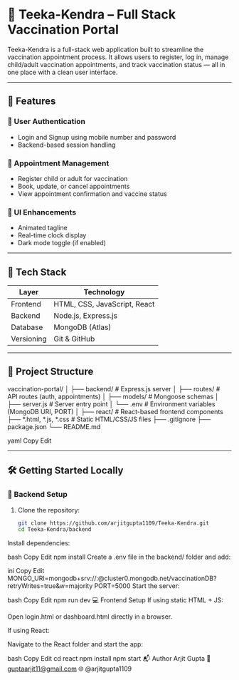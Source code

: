 # 💉 Teeka-Kendra – Full Stack Vaccination Portal

Teeka-Kendra is a full-stack web application built to streamline the vaccination appointment process. It allows users to register, log in, manage child/adult vaccination appointments, and track vaccination status — all in one place with a clean user interface.

---

## 🚀 Features

### 👤 User Authentication
- Login and Signup using mobile number and password
- Backend-based session handling

### 📅 Appointment Management
- Register child or adult for vaccination
- Book, update, or cancel appointments
- View appointment confirmation and vaccine status

### 🌙 UI Enhancements
- Animated tagline
- Real-time clock display
- Dark mode toggle (if enabled)

---

## 🧰 Tech Stack

| Layer      | Technology                    |
|------------|-------------------------------|
| Frontend   | HTML, CSS, JavaScript, React  |
| Backend    | Node.js, Express.js           |
| Database   | MongoDB (Atlas)               |
| Versioning | Git & GitHub                  |

---

## 📁 Project Structure

vaccination-portal/
│
├── backend/ # Express.js server
│ ├── routes/ # API routes (auth, appointments)
│ ├── models/ # Mongoose schemas
│ ├── server.js # Server entry point
│ └── .env # Environment variables (MongoDB URI, PORT)
│
├── react/ # React-based frontend components
├── *.html, *.js, *.css # Static HTML/CSS/JS files
├── .gitignore
├── package.json
└── README.md

yaml
Copy
Edit

---

## 🛠️ Getting Started Locally

### 🔧 Backend Setup

1. Clone the repository:
   ```bash
   git clone https://github.com/arjitgupta1109/Teeka-Kendra.git
   cd Teeka-Kendra/backend
Install dependencies:

bash
Copy
Edit
npm install
Create a .env file in the backend/ folder and add:

ini
Copy
Edit
MONGO_URI=mongodb+srv://<username>:<password>@cluster0.mongodb.net/vaccinationDB?retryWrites=true&w=majority
PORT=5000
Start the server:

bash
Copy
Edit
npm run dev
💻 Frontend Setup
If using static HTML + JS:

Open login.html or dashboard.html directly in a browser.

If using React:

Navigate to the React folder and start the app:

bash
Copy
Edit
cd react
npm install
npm start
📬 Author
Arjit Gupta
📧 guptaarjit11@gmail.com
🌐 @arjitgupta1109

